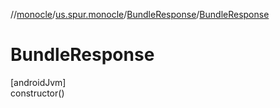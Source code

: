 //[monocle](../../../index.md)/[us.spur.monocle](../index.md)/[BundleResponse](index.md)/[BundleResponse](-bundle-response.md)

# BundleResponse

[androidJvm]\
constructor()
